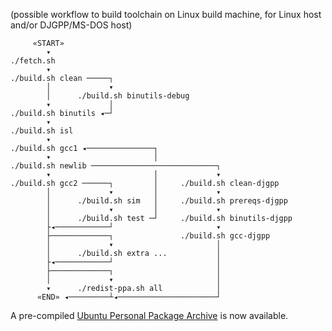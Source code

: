 (possible workflow to build toolchain on Linux build machine, for Linux host and/or DJGPP/MS-DOS host)

         «START»
            ▾
    ./fetch.sh
            ▾
    ./build.sh clean ─────┐
            │             ▾
            │      ./build.sh binutils-debug
            ▾             │
    ./build.sh binutils ◂─┘
            ▾
    ./build.sh isl
            ▾
    ./build.sh gcc1 ◂───────────────┐
            ▾                       │
    ./build.sh newlib ────────────────────────────┐
            ▾                       │             ▾
    ./build.sh gcc2 ──────┐         │     ./build.sh clean-djgpp
            │             ▾         │             ▾
            │      ./build.sh sim   │     ./build.sh prereqs-djgpp
            │             ▾         │             ▾
            │      ./build.sh test ─┘     ./build.sh binutils-djgpp
            ├◂────────────┘                       ▾
            ├─────────────┐               ./build.sh gcc-djgpp
            │             ▾                       │
            │      ./build.sh extra ...           │
            ├◂────────────┘                       │
            ├─────────────┐                       │
            │             ▾                       │
            ▾      ./redist-ppa.sh all            │
          «END» ◂─────────┴◂──────────────────────┘

A pre-compiled [Ubuntu Personal Package Archive](https://launchpad.net/~tkchia/+archive/ubuntu/build-ia16/) is now available.
